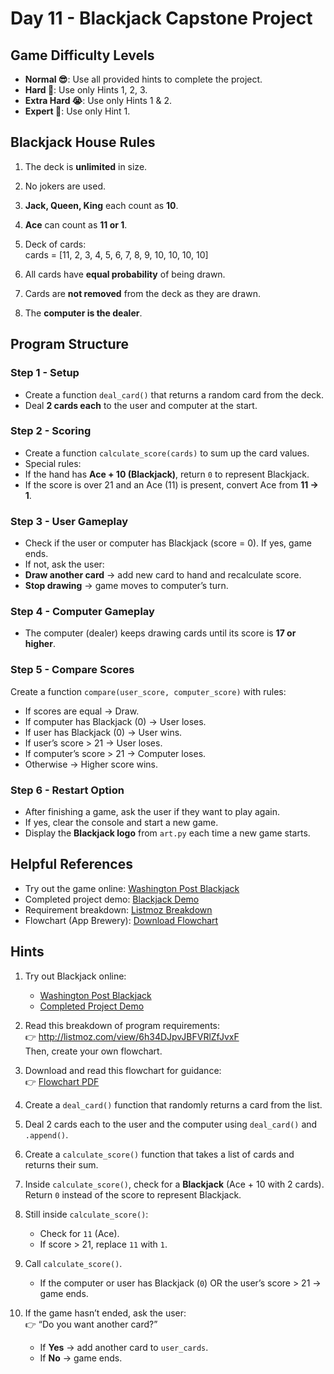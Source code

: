 # Day 11 - Blackjack Capstone Project

## Game Difficulty Levels
- **Normal 😎**: Use all provided hints to complete the project.  
- **Hard 🤔**: Use only Hints 1, 2, 3.  
- **Extra Hard 😭**: Use only Hints 1 & 2.  
- **Expert 🤯**: Use only Hint 1.  

## Blackjack House Rules
1. The deck is **unlimited** in size.  
2. No jokers are used.  
3. **Jack, Queen, King** each count as **10**.  
4. **Ace** can count as **11 or 1**.  
5. Deck of cards:  
cards = [11, 2, 3, 4, 5, 6, 7, 8, 9, 10, 10, 10, 10]

6. All cards have **equal probability** of being drawn.  
7. Cards are **not removed** from the deck as they are drawn.  
8. The **computer is the dealer**.  

## Program Structure

### Step 1 - Setup
- Create a function `deal_card()` that returns a random card from the deck.
- Deal **2 cards each** to the user and computer at the start.

### Step 2 - Scoring
- Create a function `calculate_score(cards)` to sum up the card values.  
- Special rules:
- If the hand has **Ace + 10 (Blackjack)**, return `0` to represent Blackjack.  
- If the score is over 21 and an Ace (11) is present, convert Ace from **11 → 1**.  

### Step 3 - User Gameplay
- Check if the user or computer has Blackjack (score = 0). If yes, game ends.  
- If not, ask the user:  
- **Draw another card** → add new card to hand and recalculate score.  
- **Stop drawing** → game moves to computer’s turn.  

### Step 4 - Computer Gameplay
- The computer (dealer) keeps drawing cards until its score is **17 or higher**.  

### Step 5 - Compare Scores
Create a function `compare(user_score, computer_score)` with rules:
- If scores are equal → Draw.  
- If computer has Blackjack (0) → User loses.  
- If user has Blackjack (0) → User wins.  
- If user’s score > 21 → User loses.  
- If computer’s score > 21 → Computer loses.  
- Otherwise → Higher score wins.  

### Step 6 - Restart Option
- After finishing a game, ask the user if they want to play again.  
- If yes, clear the console and start a new game.  
- Display the **Blackjack logo** from `art.py` each time a new game starts.  

## Helpful References
- Try out the game online: [Washington Post Blackjack](https://games.washingtonpost.com/games/blackjack/)  
- Completed project demo: [Blackjack Demo](https://appbrewery.github.io/python-day11-demo/)  
- Requirement breakdown: [Listmoz Breakdown](http://listmoz.com/view/6h34DJpvJBFVRlZfJvxF)  
- Flowchart (App Brewery): [Download Flowchart](https://drive.google.com/uc?export=download&id=1rDkiHCrhaf9eX7u7yjM1qwSuyEk-rPnt)



## Hints  

1. Try out Blackjack online:  
   - [Washington Post Blackjack](https://games.washingtonpost.com/games/blackjack/)  
   - [Completed Project Demo](https://appbrewery.github.io/python-day11-demo/)  

2. Read this breakdown of program requirements:  
   👉 http://listmoz.com/view/6h34DJpvJBFVRlZfJvxF  
   Then, create your own flowchart.  

3. Download and read this flowchart for guidance:  
   👉 [Flowchart PDF](https://drive.google.com/uc?export=download&id=1rDkiHCrhaf9eX7u7yjM1qwSuyEk-rPnt)  

4. Create a `deal_card()` function that randomly returns a card from the list.  

5. Deal 2 cards each to the user and the computer using `deal_card()` and `.append()`.  

6. Create a `calculate_score()` function that takes a list of cards and returns their sum.  

7. Inside `calculate_score()`, check for a **Blackjack** (Ace + 10 with 2 cards). Return `0` instead of the score to represent Blackjack.  

8. Still inside `calculate_score()`:  
   - Check for `11` (Ace).  
   - If score > 21, replace `11` with `1`.  

9. Call `calculate_score()`.  
   - If the computer or user has Blackjack (`0`) OR the user’s score > 21 → game ends.  

10. If the game hasn’t ended, ask the user:  
    👉 “Do you want another card?”  
    - If **Yes** → add another card to `user_cards`.  
    - If **No** → game ends.  

